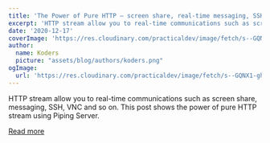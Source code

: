 ```yaml
---
title: 'The Power of Pure HTTP – screen share, real-time messaging, SSH and VNC'
excerpt: 'HTTP stream allow you to real-time communications such as screen share, messaging, SSH, VNC and so on. This post shows the power of pure HTTP stream using Piping Server.'
date: '2020-12-17'
coverImage: 'https://res.cloudinary.com/practicaldev/image/fetch/s--GQNX1-gh--/c_imagga_scale,f_auto,fl_progressive,h_420,q_66,w_1000/https://dev-to-uploads.s3.amazonaws.com/i/mjxhwcjjlo4wn59m2njc.gif'
author:
  name: Koders
  picture: "assets/blog/authors/koders.png"
ogImage:
  url: 'https://res.cloudinary.com/practicaldev/image/fetch/s--GQNX1-gh--/c_imagga_scale,f_auto,fl_progressive,h_420,q_66,w_1000/https://dev-to-uploads.s3.amazonaws.com/i/mjxhwcjjlo4wn59m2njc.gif'
---
```


HTTP stream allow you to real-time communications such as screen share, messaging, SSH, VNC and so on. This post shows the power of pure HTTP stream using Piping Server.

[Read more](https://dev.to/nwtgck/the-power-of-pure-http-screen-share-real-time-messaging-ssh-and-vnc-5ghc)
